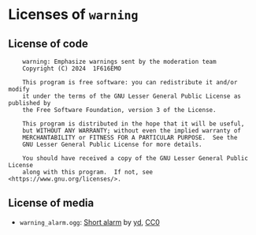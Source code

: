 # Licenses of `warning`

## License of code

        warning: Emphasize warnings sent by the moderation team
        Copyright (C) 2024  1F616EMO

        This program is free software: you can redistribute it and/or modify
        it under the terms of the GNU Lesser General Public License as published by
        the Free Software Foundation, version 3 of the License.

        This program is distributed in the hope that it will be useful,
        but WITHOUT ANY WARRANTY; without even the implied warranty of
        MERCHANTABILITY or FITNESS FOR A PARTICULAR PURPOSE.  See the
        GNU Lesser General Public License for more details.

        You should have received a copy of the GNU Lesser General Public License
        along with this program.  If not, see <https://www.gnu.org/licenses/>.

## License of media

* `warning_alarm.ogg`: [Short alarm](https://opengameart.org/content/short-alarm) by [yd](https://opengameart.org/users/yd), [CC0][CC0]

[CC0]: https://creativecommons.org/publicdomain/zero/1.0/
